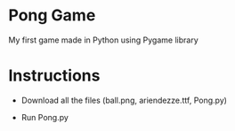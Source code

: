 # Pong Game
My first game made in Python using Pygame library

# Instructions
- Download all the files (ball.png, ariendezze.ttf, Pong.py)

- Run Pong.py
